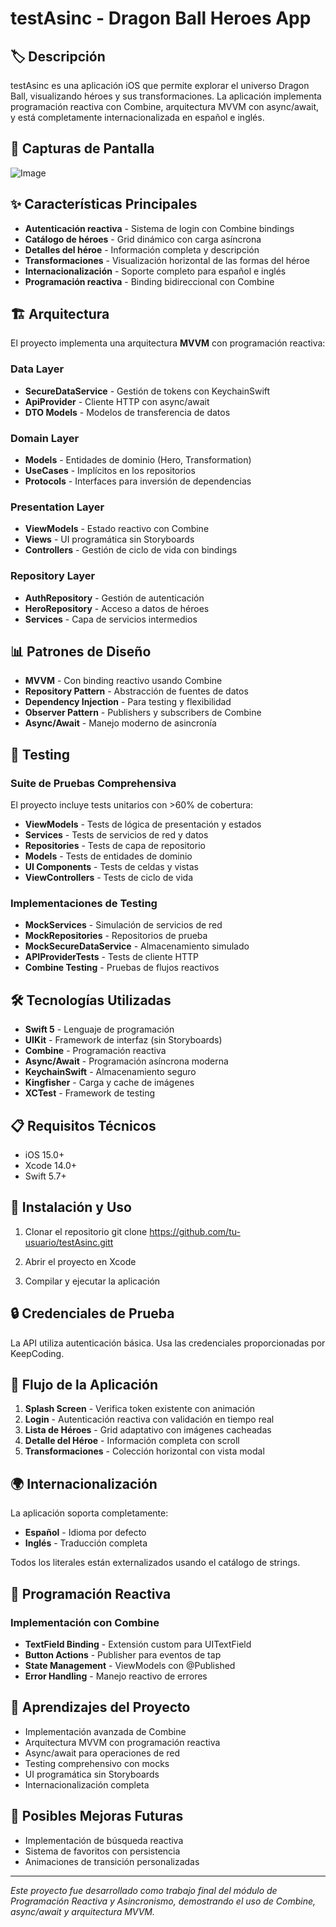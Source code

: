 # testAsinc - Dragon Ball Heroes App

## 🏷️ Descripción

testAsinc es una aplicación iOS que permite explorar el universo Dragon Ball, visualizando héroes y sus transformaciones. La aplicación implementa programación reactiva con Combine, arquitectura MVVM con async/await, y está completamente internacionalizada en español e inglés.

## 📱 Capturas de Pantalla

![Image](https://github.com/user-attachments/assets/57bfbe5a-114c-43b6-9c00-a00e72270a60)


## ✨ Características Principales

* **Autenticación reactiva** - Sistema de login con Combine bindings
* **Catálogo de héroes** - Grid dinámico con carga asíncrona
* **Detalles del héroe** - Información completa y descripción
* **Transformaciones** - Visualización horizontal de las formas del héroe
* **Internacionalización** - Soporte completo para español e inglés
* **Programación reactiva** - Binding bidireccional con Combine

## 🏗️ Arquitectura

El proyecto implementa una arquitectura **MVVM** con programación reactiva:

### Data Layer
* **SecureDataService** - Gestión de tokens con KeychainSwift
* **ApiProvider** - Cliente HTTP con async/await
* **DTO Models** - Modelos de transferencia de datos

### Domain Layer
* **Models** - Entidades de dominio (Hero, Transformation)
* **UseCases** - Implícitos en los repositorios
* **Protocols** - Interfaces para inversión de dependencias

### Presentation Layer
* **ViewModels** - Estado reactivo con Combine
* **Views** - UI programática sin Storyboards
* **Controllers** - Gestión de ciclo de vida con bindings

### Repository Layer
* **AuthRepository** - Gestión de autenticación
* **HeroRepository** - Acceso a datos de héroes
* **Services** - Capa de servicios intermedios

## 📊 Patrones de Diseño

* **MVVM** - Con binding reactivo usando Combine
* **Repository Pattern** - Abstracción de fuentes de datos
* **Dependency Injection** - Para testing y flexibilidad
* **Observer Pattern** - Publishers y subscribers de Combine
* **Async/Await** - Manejo moderno de asincronía

## 🧪 Testing

### Suite de Pruebas Comprehensiva
El proyecto incluye tests unitarios con >60% de cobertura:

* **ViewModels** - Tests de lógica de presentación y estados
* **Services** - Tests de servicios de red y datos
* **Repositories** - Tests de capa de repositorio
* **Models** - Tests de entidades de dominio
* **UI Components** - Tests de celdas y vistas
* **ViewControllers** - Tests de ciclo de vida

### Implementaciones de Testing
- **MockServices** - Simulación de servicios de red
- **MockRepositories** - Repositorios de prueba
- **MockSecureDataService** - Almacenamiento simulado
- **APIProviderTests** - Tests de cliente HTTP
- **Combine Testing** - Pruebas de flujos reactivos

## 🛠️ Tecnologías Utilizadas

* **Swift 5** - Lenguaje de programación
* **UIKit** - Framework de interfaz (sin Storyboards)
* **Combine** - Programación reactiva
* **Async/Await** - Programación asíncrona moderna
* **KeychainSwift** - Almacenamiento seguro
* **Kingfisher** - Carga y cache de imágenes
* **XCTest** - Framework de testing

## 📋 Requisitos Técnicos

* iOS 15.0+
* Xcode 14.0+
* Swift 5.7+

## 🚀 Instalación y Uso

1. Clonar el repositorio
git clone https://github.com/tu-usuario/testAsinc.gitt

2. Abrir el proyecto en Xcode
4. Compilar y ejecutar la aplicación

## 🔒 Credenciales de Prueba

La API utiliza autenticación básica. Usa las credenciales proporcionadas por KeepCoding.

## 🔄 Flujo de la Aplicación

1. **Splash Screen** - Verifica token existente con animación
2. **Login** - Autenticación reactiva con validación en tiempo real
3. **Lista de Héroes** - Grid adaptativo con imágenes cacheadas
4. **Detalle del Héroe** - Información completa con scroll
5. **Transformaciones** - Colección horizontal con vista modal

## 🌍 Internacionalización

La aplicación soporta completamente:
* **Español** - Idioma por defecto
* **Inglés** - Traducción completa

Todos los literales están externalizados usando el catálogo de strings.

## 🚀 Programación Reactiva

### Implementación con Combine
- **TextField Binding** - Extensión custom para UITextField
- **Button Actions** - Publisher para eventos de tap
- **State Management** - ViewModels con @Published
- **Error Handling** - Manejo reactivo de errores

## 🧠 Aprendizajes del Proyecto

* Implementación avanzada de Combine
* Arquitectura MVVM con programación reactiva
* Async/await para operaciones de red
* Testing comprehensivo con mocks
* UI programática sin Storyboards
* Internacionalización completa

## 🚧 Posibles Mejoras Futuras

* Implementación de búsqueda reactiva
* Sistema de favoritos con persistencia
* Animaciones de transición personalizadas


---

*Este proyecto fue desarrollado como trabajo final del módulo de Programación Reactiva y Asincronismo, demostrando el uso de Combine, async/await y arquitectura MVVM.*
